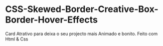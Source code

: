 # CSS-Skewed-Border-Creative-Box-Border-Hover-Effects
Card Atrativo para deixa o seu projecto mais Animado e bonito.
Feito com Html & Css
